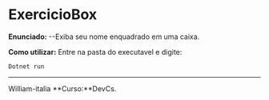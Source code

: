 # ExercicioBox

**Enunciado:**
--Exiba seu nome enquadrado em uma caixa.

**Como utilizar:**
Entre na pasta do executavel e digite:
````
Dotnet run
````
----
William-italia **Curso:**DevCs.
